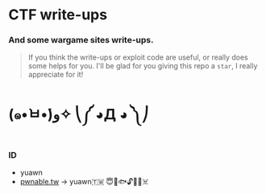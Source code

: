 # CTF write-ups
### And some wargame sites write-ups.
> If you think the write-ups or exploit code are useful, or really does some helps for you. I'll be glad for you giving this repo a `star`, I really appreciate for it!
# (๑•̀ㅂ•́)ﻭ✧ ⎝༼ ◕Д ◕ ༽⎠
### ID
* yuawn
* [pwnable.tw](https://pwnable.tw) -> yuawn🇹🇼 😇🍊🐟🔓🤖🐻☠️